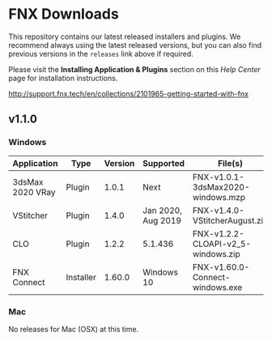 # FNX Downloads
This repository contains our latest released installers and plugins. We recommend always using the latest released versions, but you can also find previous versions in the `releases` link above if required.

Please visit the **Installing Application & Plugins** section on this *Help Center* page for installation instructions.

http://support.fnx.tech/en/collections/2101965-getting-started-with-fnx


## v1.1.0

### Windows

|Application|Type|Version|Supported|File(s)|
|-|-|-|-|-|
|3dsMax 2020 VRay|Plugin|1.0.1|Next|FNX-v1.0.1-3dsMax2020-windows.mzp|
|VStitcher|Plugin|1.4.0|Jan 2020, Aug 2019|FNX-v1.4.0-VStitcherAugust.zip|
|CLO|Plugin|1.2.2|5.1.436|FNX-v1.2.2-CLOAPI-v2_5-windows.zip|
|FNX Connect|Installer|1.60.0|Windows 10|FNX-v1.60.0-Connect-windows.exe|

### Mac
No releases for Mac (OSX) at this time.
